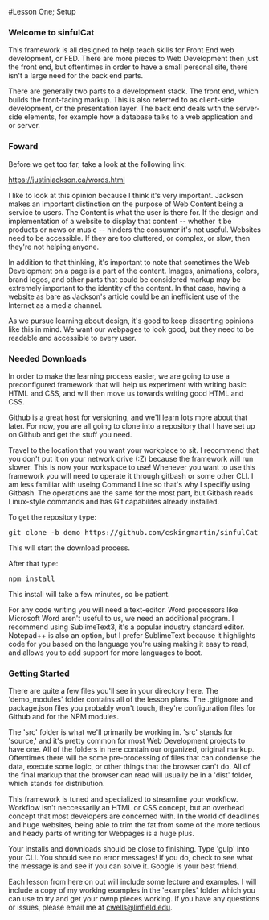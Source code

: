 #Lesson One; Setup

<h3>Welcome to sinfulCat</h3>

This framework is all designed to help teach skills for Front End web development, or FED. There are more pieces to Web Development then just the front end, but oftentimes in order to have a small personal site, there isn't a large need for the back end parts. 

There are generally two parts to a development stack. The front end, which builds the front-facing markup. This is also referred to as client-side development, or the presentation layer. The back end deals with the server-side elements, for example how a database talks to a web application and or server. 

<h3>Foward</h3>

Before we get too far, take a look at the following link:

https://justinjackson.ca/words.html

I like to look at this opinion because I think it's very important. Jackson makes an important distinction on the purpose of Web Content being a service to users. The Content is what the user is there for. If the design and implementation of a website to display that content -- whether it be products or news or music -- hinders the consumer it's not useful. Websites need to be accessible. If they are too cluttered, or complex, or slow, then they're not helping anyone.

In addition to that thinking, it's important to note that sometimes the Web Development on a page is a part of the content. Images, animations, colors, brand logos, and other parts that could be considered markup may be extremely important to the identity of the content. In that case, having a website as bare as Jackson's article could be an inefficient use of the Internet as a media channel.

As we pursue learning about design, it's good to keep dissenting opinions like this in mind. We want our webpages to look good, but they need to be readable and accessible to every user. 

<h3>Needed Downloads</h3>

In order to make the learning process easier, we are going to use a preconfigured framework that will help us experiment with writing basic HTML and CSS, and will then move us towards writing good HTML and CSS.

Github is a great host for versioning, and we'll learn lots more about that later. For now, you are all going to clone into a repository that I have set up on Github and get the stuff you need.

Travel to the location that you want your workplace to sit. I recommend that you don't put it on your network drive (:Z) because the framework will run slower. This is now your workspace to use! Whenever you want to use this framework you will need to operate it through gitbash or some other CLI. I am less familiar with useing Command Line so that's why I specifiy using Gitbash. The operations are the same for the most part, but Gitbash reads Linux-style commands and has Git capabilites already installed.

To get the repository type:

<pre>git clone -b demo https://github.com/cskingmartin/sinfulCat</pre>

This will start the download process.

After that type:

<pre>npm install</pre>

This install will take a few minutes, so be patient.

For any code writing you will need a text-editor. Word processors like Microsoft Word aren't useful to us, we need an additional program. I recommend using SublimeText3, it's a popular industry standard editor. Notepad++ is also an option, but I prefer SublimeText because it highlights code for you based on the language you're using making it easy to read, and allows you to add support for more languages to boot.

<h3>Getting Started</h3>

There are quite a few files you'll see in your directory here. The 'demo_modules' folder contains all of the lesson plans. The .gitignore and package.json files you probably won't touch, they're configuration files for Github and for the NPM modules. 

The 'src' folder is what we'll primarily be working in. 'src' stands for 'source,' and it's pretty common for most Web Development projects to have one. All of the folders in here contain our organized, original markup. Oftentimes there will be some pre-processing of files that can condense the data, execute some logic, or other things that the browser can't do. All of the final markup that the browser can read will usually be in a 'dist' folder, which stands for distribution. 

This framework is tuned and specialized to streamline your workflow. Workflow isn't neccessarily an HTML or CSS concept, but an overhead concept that most developers are concerned with. In the world of deadlines and huge websites, being able to trim the fat from some of the more tedious and heady parts of writing for Webpages is a huge plus.

Your installs and downloads should be close to finishing. Type 'gulp' into your CLI. You should see no error messages! If you do, check to see what the message is and see if you can solve it. Google is your best friend.

Each lesson from here on out will include some lecture and examples. I will include a copy of my working examples in the 'examples' folder which you can use to try and get your ownp pieces working. If you have any questions or issues, please email me at cwells@linfield.edu.
